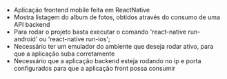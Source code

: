 <ul>
<li>Aplicação frontend mobile feita em ReactNative</li>
<li>Mostra listagem do album de fotos, obtidos através do consumo de uma API backend</li>
<li>Para rodar o projeto basta executar o comando 'react-native run-android' ou 'react-native run-ios';</li>
<li>Necessário ter um emulador do ambiente que deseja rodar ativo, para que a aplicação suba corretamente</li>
<li>Necessário que a aplicação backend esteja rodando no ip e porta configurados para que a aplicação front possa consumir</li>
</ul>  
